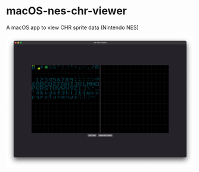 # macOS-nes-chr-viewer
A macOS app to view CHR sprite data (Nintendo NES)

![Screenshot of the app](./chr-viewer-ui.png)
